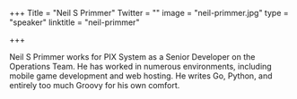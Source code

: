 +++
Title = "Neil S Primmer"
Twitter = ""
image = "neil-primmer.jpg"
type = "speaker"
linktitle = "neil-primmer"

+++

Neil S Primmer works for PIX System as a Senior Developer on the Operations Team. He has worked in numerous environments, including mobile game development and web hosting. He writes Go, Python, and entirely too much Groovy for his own comfort.

